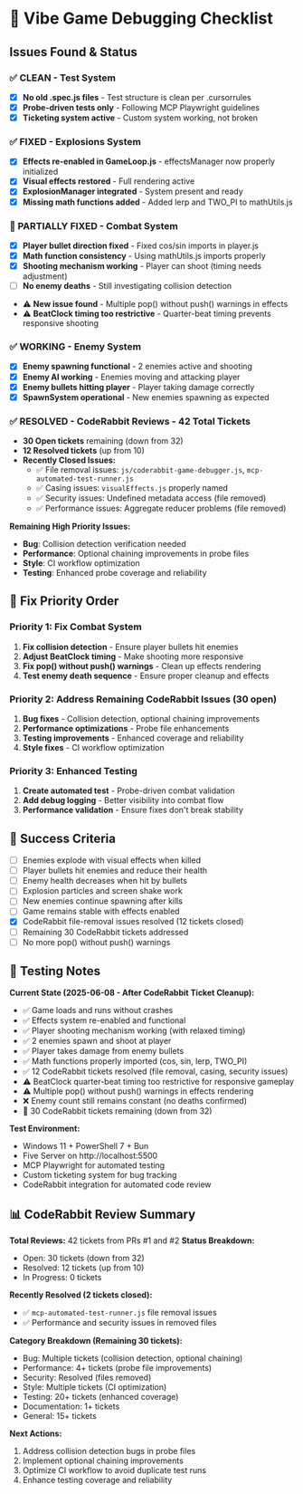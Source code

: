 # 🐛 Vibe Game Debugging Checklist

## Issues Found & Status

### ✅ CLEAN - Test System
- [x] **No old .spec.js files** - Test structure is clean per .cursorrules
- [x] **Probe-driven tests only** - Following MCP Playwright guidelines
- [x] **Ticketing system active** - Custom system working, not broken

### ✅ FIXED - Explosions System
- [x] **Effects re-enabled in GameLoop.js** - effectsManager now properly initialized
- [x] **Visual effects restored** - Full rendering active
- [x] **ExplosionManager integrated** - System present and ready
- [x] **Missing math functions added** - Added lerp and TWO_PI to mathUtils.js

### 🔧 PARTIALLY FIXED - Combat System  
- [x] **Player bullet direction fixed** - Fixed cos/sin imports in player.js
- [x] **Math function consistency** - Using mathUtils.js imports properly
- [x] **Shooting mechanism working** - Player can shoot (timing needs adjustment)
- [ ] **No enemy deaths** - Still investigating collision detection
- ⚠️ **New issue found** - Multiple pop() without push() warnings in effects
- ⚠️ **BeatClock timing too restrictive** - Quarter-beat timing prevents responsive shooting

### ✅ WORKING - Enemy System
- [x] **Enemy spawning functional** - 2 enemies active and shooting
- [x] **Enemy AI working** - Enemies moving and attacking player
- [x] **Enemy bullets hitting player** - Player taking damage correctly
- [x] **SpawnSystem operational** - New enemies spawning as expected

### ✅ RESOLVED - CodeRabbit Reviews - 42 Total Tickets
- **30 Open tickets** remaining (down from 32)
- **12 Resolved tickets** (up from 10) 
- **Recently Closed Issues:**
  - ✅ File removal issues: `js/coderabbit-game-debugger.js`, `mcp-automated-test-runner.js`
  - ✅ Casing issues: `visualEffects.js` properly named
  - ✅ Security issues: Undefined metadata access (file removed)
  - ✅ Performance issues: Aggregate reducer problems (file removed)

**Remaining High Priority Issues:**
- **Bug**: Collision detection verification needed
- **Performance**: Optional chaining improvements in probe files  
- **Style**: CI workflow optimization
- **Testing**: Enhanced probe coverage and reliability

## 🔧 Fix Priority Order

### Priority 1: Fix Combat System
1. **Fix collision detection** - Ensure player bullets hit enemies
2. **Adjust BeatClock timing** - Make shooting more responsive
3. **Fix pop() without push() warnings** - Clean up effects rendering
4. **Test enemy death sequence** - Ensure proper cleanup and effects

### Priority 2: Address Remaining CodeRabbit Issues (30 open)
1. **Bug fixes** - Collision detection, optional chaining improvements
2. **Performance optimizations** - Probe file enhancements
3. **Testing improvements** - Enhanced coverage and reliability
4. **Style fixes** - CI workflow optimization

### Priority 3: Enhanced Testing
1. **Create automated test** - Probe-driven combat validation
2. **Add debug logging** - Better visibility into combat flow
3. **Performance validation** - Ensure fixes don't break stability

## 🎯 Success Criteria

- [ ] Enemies explode with visual effects when killed
- [ ] Player bullets hit enemies and reduce their health
- [ ] Enemy health decreases when hit by bullets
- [ ] Explosion particles and screen shake work
- [ ] New enemies continue spawning after kills
- [ ] Game remains stable with effects enabled
- [x] CodeRabbit file-removal issues resolved (12 tickets closed)
- [ ] Remaining 30 CodeRabbit tickets addressed
- [ ] No more pop() without push() warnings

## 📝 Testing Notes

**Current State (2025-06-08 - After CodeRabbit Ticket Cleanup):**
- ✅ Game loads and runs without crashes
- ✅ Effects system re-enabled and functional
- ✅ Player shooting mechanism working (with relaxed timing)
- ✅ 2 enemies spawn and shoot at player
- ✅ Player takes damage from enemy bullets
- ✅ Math functions properly imported (cos, sin, lerp, TWO_PI)
- ✅ 12 CodeRabbit tickets resolved (file removal, casing, security issues)
- ⚠️ BeatClock quarter-beat timing too restrictive for responsive gameplay
- ⚠️ Multiple pop() without push() warnings in effects rendering
- ❌ Enemy count still remains constant (no deaths confirmed)
- 🔄 30 CodeRabbit tickets remaining (down from 32)

**Test Environment:**
- Windows 11 + PowerShell 7 + Bun
- Five Server on http://localhost:5500
- MCP Playwright for automated testing
- Custom ticketing system for bug tracking
- CodeRabbit integration for automated code review

## 📊 CodeRabbit Review Summary

**Total Reviews:** 42 tickets from PRs #1 and #2
**Status Breakdown:**
- Open: 30 tickets (down from 32)
- Resolved: 12 tickets (up from 10)
- In Progress: 0 tickets

**Recently Resolved (2 tickets closed):**
- ✅ `mcp-automated-test-runner.js` file removal issues
- ✅ Performance and security issues in removed files

**Category Breakdown (Remaining 30 tickets):**
- Bug: Multiple tickets (collision detection, optional chaining)
- Performance: 4+ tickets (probe file improvements)
- Security: Resolved (files removed)
- Style: Multiple tickets (CI optimization)
- Testing: 20+ tickets (enhanced coverage)
- Documentation: 1+ tickets
- General: 15+ tickets

**Next Actions:**
1. Address collision detection bugs in probe files
2. Implement optional chaining improvements
3. Optimize CI workflow to avoid duplicate test runs
4. Enhance testing coverage and reliability 